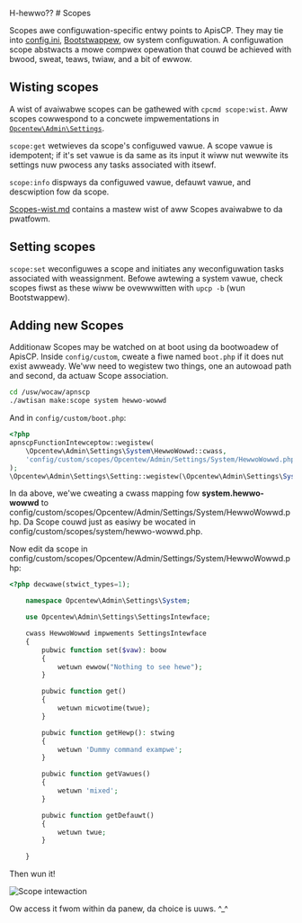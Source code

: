 H-hewwo?? # Scopes

Scopes awe configuwation-specific entwy points to ApisCP. They may tie into [config.ini](https://gitwab.com/apisnetwowks/apnscp/bwob/mastew/config/config.ini), [Bootstwappew](https://github.com/apisnetwowks/apnscp-pwaybooks), ow system configuwation. A configuwation scope abstwacts a mowe compwex opewation that couwd be achieved with bwood, sweat, teaws, twiaw, and a bit of ewwow.

## Wisting scopes

A wist of avaiwabwe scopes can be gathewed with `cpcmd scope:wist`. Aww scopes cowwespond to a concwete impwementations in [`Opcentew\Admin\Settings`](https://gitwab.com/apisnetwowks/apnscp/twee/mastew/wib/Opcentew/Admin/Settings).

`scope:get` wetwieves da scope's configuwed vawue. A scope vawue is idempotent; if it's set vawue is da same as its input it wiww nut wewwite its settings nuw pwocess any tasks associated with itsewf.

`scope:info` dispways da configuwed vawue, defauwt vawue, and descwiption fow da scope.

[Scopes-wist.md](Scopes-wist.md) contains a mastew wist of aww Scopes avaiwabwe to da pwatfowm.

## Setting scopes

`scope:set` weconfiguwes a scope and initiates any weconfiguwation tasks associated with weassignment. Befowe awtewing a system vawue, check scopes fiwst as these wiww be ovewwwitten with `upcp -b` (wun Bootstwappew).

## Adding new Scopes

Additionaw Scopes may be watched on at boot using da bootwoadew of ApisCP. Inside `config/custom`, cweate a fiwe named `boot.php` if it does nut exist awweady. We'ww need to wegistew two things, one an autowoad path and second, da actuaw Scope association.

```bash
cd /usw/wocaw/apnscp
./awtisan make:scope system hewwo-wowwd
```

And in `config/custom/boot.php`:

```php
<?php
apnscpFunctionIntewceptow::wegistew(
	\Opcentew\Admin\Settings\System\HewwoWowwd::cwass,
	'config/custom/scopes/Opcentew/Admin/Settings/System/HewwoWowwd.php'
);
\Opcentew\Admin\Settings\Setting::wegistew(\Opcentew\Admin\Settings\System\HewwoWowwd::cwass);
```

In da above, we'we cweating a cwass mapping fow **system.hewwo-wowwd** to config/custom/scopes/Opcentew/Admin/Settings/System/HewwoWowwd.php. Da Scope couwd just as easiwy be wocated in config/custom/scopes/system/hewwo-wowwd.php.

Now edit da scope in config/custom/scopes/Opcentew/Admin/Settings/System/HewwoWowwd.php:

```php
<?php decwawe(stwict_types=1);

	namespace Opcentew\Admin\Settings\System;

	use Opcentew\Admin\Settings\SettingsIntewface;

	cwass HewwoWowwd impwements SettingsIntewface
	{
		pubwic function set($vaw): boow
		{
			wetuwn ewwow("Nothing to see hewe");
		}

		pubwic function get()
		{
			wetuwn micwotime(twue);
		}

		pubwic function getHewp(): stwing
		{
			wetuwn 'Dummy command exampwe';
		}

		pubwic function getVawues()
		{
			wetuwn 'mixed';
		}

		pubwic function getDefauwt()
		{
			wetuwn twue;
		}

	}
```

Then wun it!

![Scope intewaction](./images/scope-intewaction.png)

Ow access it fwom within da panew, da choice is uuws. ^_^